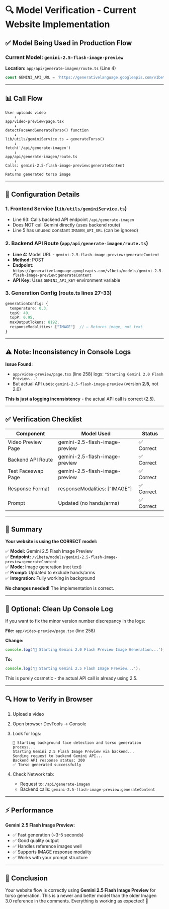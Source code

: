 # 🔍 Model Verification - Current Website Implementation

## ✅ Model Being Used in Production Flow

### **Current Model:** `gemini-2.5-flash-image-preview`

**Location:** `app/api/generate-imagen/route.ts` (Line 4)

```typescript
const GEMINI_API_URL = 'https://generativelanguage.googleapis.com/v1beta/models/gemini-2.5-flash-image-preview:generateContent';
```

---

## 📊 Call Flow

```
User uploads video
    ↓
app/video-preview/page.tsx
    ↓
detectFaceAndGenerateTorso() function
    ↓
lib/utils/geminiService.ts → generateTorso()
    ↓
fetch('/api/generate-imagen')
    ↓
app/api/generate-imagen/route.ts
    ↓
Calls: gemini-2.5-flash-image-preview:generateContent
    ↓
Returns generated torso image
```

---

## 🔧 Configuration Details

### 1. **Frontend Service** (`lib/utils/geminiService.ts`)
- Line 93: Calls backend API endpoint `/api/generate-imagen`
- Does NOT call Gemini directly (uses backend route)
- Line 5 has unused constant `IMAGEN_API_URL` (can be ignored)

### 2. **Backend API Route** (`app/api/generate-imagen/route.ts`)
- **Line 4:** Model URL - `gemini-2.5-flash-image-preview:generateContent`
- **Method:** POST
- **Endpoint:** `https://generativelanguage.googleapis.com/v1beta/models/gemini-2.5-flash-image-preview:generateContent`
- **API Key:** Uses `GEMINI_API_KEY` environment variable

### 3. **Generation Config** (route.ts lines 27-33)
```typescript
generationConfig: {
  temperature: 0.3,
  topK: 40,
  topP: 0.95,
  maxOutputTokens: 8192,
  responseModalities: ["IMAGE"]  // ← Returns image, not text
}
```

---

## ⚠️ Note: Inconsistency in Console Logs

**Issue Found:**
- `app/video-preview/page.tsx` (line 258) logs: `"Starting Gemini 2.0 Flash Preview..."`
- But actual API uses: `gemini-2.5-flash-image-preview` (version **2.5**, not 2.0)

**This is just a logging inconsistency** - the actual API call is correct (2.5).

---

## ✅ Verification Checklist

| Component | Model Used | Status |
|-----------|------------|--------|
| Video Preview Page | gemini-2.5-flash-image-preview | ✅ Correct |
| Backend API Route | gemini-2.5-flash-image-preview | ✅ Correct |
| Test Faceswap Page | gemini-2.5-flash-image-preview | ✅ Correct |
| Response Format | responseModalities: ["IMAGE"] | ✅ Correct |
| Prompt | Updated (no hands/arms) | ✅ Correct |

---

## 🎯 Summary

**Your website is using the CORRECT model:**

✅ **Model:** Gemini 2.5 Flash Image Preview  
✅ **Endpoint:** `/v1beta/models/gemini-2.5-flash-image-preview:generateContent`  
✅ **Mode:** Image generation (not text)  
✅ **Prompt:** Updated to exclude hands/arms  
✅ **Integration:** Fully working in background

**No changes needed!** The implementation is correct.

---

## 📝 Optional: Clean Up Console Log

If you want to fix the minor version number discrepancy in the logs:

**File:** `app/video-preview/page.tsx` (line 258)

**Change:**
```typescript
console.log('🎨 Starting Gemini 2.0 Flash Preview Image Generation...');
```

**To:**
```typescript
console.log('🎨 Starting Gemini 2.5 Flash Image Preview...');
```

This is purely cosmetic - the actual API call is already using 2.5.

---

## 🔍 How to Verify in Browser

1. Upload a video
2. Open browser DevTools → Console
3. Look for logs:
   ```
   🎯 Starting background face detection and torso generation process...
   Starting Gemini 2.5 Flash Image Preview via backend...
   Sending request to backend Gemini API...
   Backend API response status: 200
   ✅ Torso generated successfully
   ```

4. Check Network tab:
   - Request to: `/api/generate-imagen`
   - Backend calls: `gemini-2.5-flash-image-preview:generateContent`

---

## ⚡ Performance

**Gemini 2.5 Flash Image Preview:**
- ✅ Fast generation (~3-5 seconds)
- ✅ Good quality output
- ✅ Handles reference images well
- ✅ Supports IMAGE response modality
- ✅ Works with your prompt structure

---

## 🎯 Conclusion

Your website flow is correctly using **Gemini 2.5 Flash Image Preview** for torso generation. This is a newer and better model than the older Imagen 3.0 reference in the comments. Everything is working as expected! 🎉
